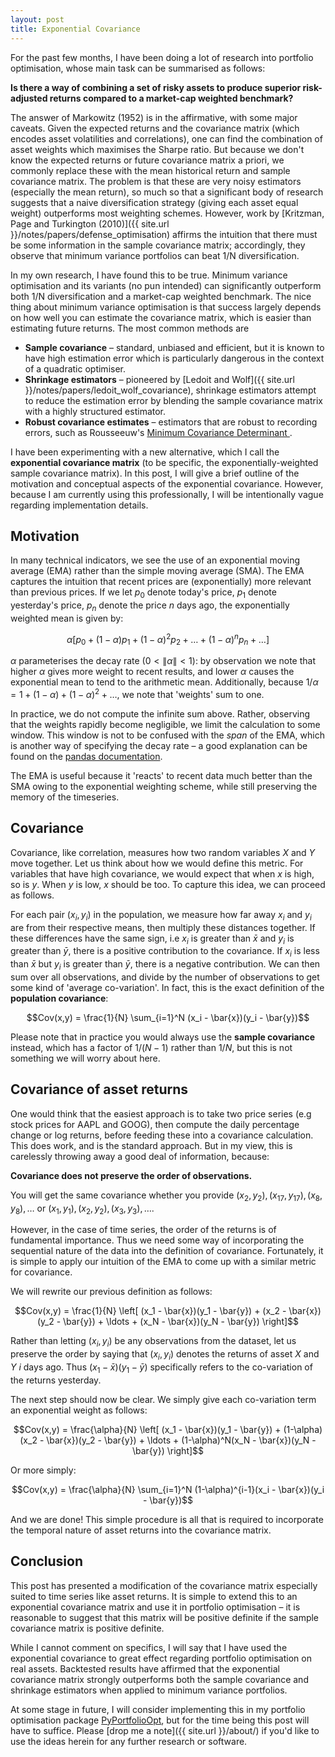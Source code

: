 ```yaml
---
layout: post
title: Exponential Covariance
---
```


For the past few months, I have been doing a lot of research into portfolio optimisation, whose main task can be summarised as follows:

**Is there a way of combining a set of risky assets to produce superior risk-adjusted returns compared to a market-cap weighted benchmark?**
 
The answer of Markowitz (1952) is in the affirmative, with some major caveats. Given the expected returns and the covariance matrix (which encodes asset volatilities and correlations), one can find the combination of asset weights which maximises the Sharpe ratio. But because we don't know the expected returns or future covariance matrix a priori, we commonly replace these with the mean historical return and sample covariance matrix. The problem is that these are very noisy estimators (especially the mean return), so much so that a significant body of research suggests that a naive diversification strategy (giving each asset equal weight) outperforms most weighting schemes. However, work by [Kritzman, Page and Turkington (2010)]({{ site.url }}/notes/papers/defense_optimisation) affirms the intuition that there must be some information in the sample covariance matrix; accordingly, they observe that minimum variance portfolios can beat 1/N diversification.

In my own research, I have found this to be true. Minimum variance optimisation and its variants (no pun intended) can significantly outperform both 1/N diversification and a market-cap weighted benchmark. The nice thing about minimum variance optimisation is that success largely depends on how well you can estimate the covariance matrix, which is easier than estimating future returns. The most common methods are

- **Sample covariance** – standard, unbiased and efficient, but it is known to have high estimation error which is particularly dangerous in the context of a quadratic optimiser.
- **Shrinkage estimators** – pioneered by [Ledoit and Wolf]({{ site.url }}/notes/papers/ledoit_wolf_covariance), shrinkage estimators attempt to reduce the estimation error by blending the sample covariance matrix with a highly structured estimator. 
- **Robust covariance estimates** – estimators that are robust to recording errors, such as Rousseeuw's [Minimum Covariance Determinant ](http://scikit-learn.org/stable/modules/covariance.html#minimum-covariance-determinant).


I have been experimenting with a new alternative, which I call the **exponential covariance matrix** (to be specific, the exponentially-weighted sample covariance matrix). In this post, I will give a brief outline of the motivation and conceptual aspects of the exponential covariance. However, because I am currently using this professionally, I will be intentionally vague regarding implementation details.

## Motivation

In many technical indicators, we see the use of an exponential moving average (EMA) rather than the simple moving average (SMA). The EMA captures the intuition that recent prices are (exponentially) more relevant than previous prices. If we let $p_0$ denote today's price, $p_1$ denote yesterday's price, $p_n$ denote the price *n* days ago, the exponentially weighted mean is given by:

$$\alpha \left[ p_0 + (1-\alpha) p_1 + (1-\alpha)^2 p_2 + \ldots + (1-\alpha)^n p_n + \ldots\right]$$

$\alpha$ parameterises the decay rate ($0 < \|\alpha\| < 1$): by observation we note that higher $\alpha$ gives more weight to recent results, and lower $\alpha$ causes the exponential mean to tend to the arithmetic mean. Additionally, because $1/\alpha = 1 + (1-\alpha) + (1-\alpha)^2 + \ldots$, we note that 'weights' sum to one. 

In practice, we do not compute the infinite sum above. Rather, observing that the weights rapidly become negligible, we limit the calculation to some window. This window is not to be confused with the *span* of the EMA, which is another way of specifying the decay rate – a good explanation can be found on the [pandas documentation](https://pandas.pydata.org/pandas-docs/stable/generated/pandas.DataFrame.ewm.html).

The EMA is useful because it 'reacts' to recent data much better than the SMA owing to the exponential weighting scheme, while still preserving the memory of the timeseries. 

## Covariance

Covariance, like correlation, measures how two random variables *X* and *Y* move together. Let us think about how we would define this metric. For variables that have high covariance, we would expect that when $x$ is high, so is $y$. When $y$ is low, $x$ should be too. To capture this idea, we can proceed as follows.

For each pair $(x_i, y_i)$ in the population, we measure how far away $x_i$ and $y_i$ are from their respective means, then multiply these distances together. If these differences have the same sign, i.e $x_i$ is greater than $\bar{x}$ and $y_i$ is greater than $\bar{y}$, there is a positive contribution to the covariance. If $x_i$ is less than $\bar{x}$ but $y_i$ is greater than $\bar{y}$, there is a negative contribution. We can then sum over all observations, and divide by the number of observations to get some kind of 'average co-variation'. In fact, this is the exact definition of the **population covariance**:

$$Cov(x,y) = \frac{1}{N} \sum_{i=1}^N (x_i - \bar{x})(y_i - \bar{y})$$

Please note that in practice you would always use the **sample covariance** instead, which has a factor of $1/(N-1)$ rather than $1/N$, but this is not something we will worry about here.


## Covariance of asset returns

One would think that the easiest approach is to take two price series (e.g stock prices for AAPL and GOOG), then compute the daily percentage change or log returns, before feeding these into a covariance calculation. This does work, and is the standard approach. But in my view, this is carelessly throwing away a good deal of information, because:

**Covariance does not preserve the order of observations.**

You will get the same covariance whether you provide $(x_2, y_2), (x_{17}, y_{17}), (x_8, y_8), \ldots$ or $(x_1, y_1), (x_2, y_2), (x_3, y_3), \ldots$. 

However, in the case of time series, the order of the returns is of fundamental importance. Thus we need some way of incorporating the sequential nature of the data into the definition of covariance. Fortunately, it is simple to apply our intuition of the EMA to come up with a similar metric for covariance.

We will rewrite our previous definition as follows: 

$$Cov(x,y) = \frac{1}{N} \left[ (x_1 - \bar{x})(y_1 - \bar{y}) +  (x_2 - \bar{x})(y_2 - \bar{y}) + \ldots +  (x_N - \bar{x})(y_N - \bar{y}) \right]$$

Rather than letting $(x_i, y_i)$ be any observations from the dataset, let us preserve the order by saying that $(x_i, y_i)$ denotes the returns of asset *X* and *Y* $i$ days ago. Thus $(x_1 - \bar{x})(y_1 - \bar{y})$ specifically refers to the co-variation of the returns yesterday.

The next step should now be clear. We simply give each co-variation term an exponential weight as follows:

$$Cov(x,y) = \frac{\alpha}{N} \left[ (x_1 - \bar{x})(y_1 - \bar{y}) +  (1-\alpha)(x_2 - \bar{x})(y_2 - \bar{y}) + \ldots +  (1-\alpha)^N(x_N - \bar{x})(y_N - \bar{y}) \right]$$

Or more simply:

$$Cov(x,y) = \frac{\alpha}{N} \sum_{i=1}^N (1-\alpha)^{i-1}(x_i - \bar{x})(y_i - \bar{y})$$

And we are done! This simple procedure is all that is required to incorporate the temporal nature of asset returns into the covariance matrix.

## Conclusion

This post has presented a modification of the covariance matrix especially suited to time series like asset returns. It is simple to extend this to an exponential covariance matrix and use it in portfolio optimisation – it is reasonable to suggest that this matrix will be positive definite if the sample covariance matrix is positive definite. 

While I cannot comment on specifics, I will say that I have used the exponential covariance to great effect regarding portfolio optimisation on real assets. Backtested results have affirmed that the exponential covariance matrix strongly outperforms both the sample covariance and shrinkage estimators when applied to minimum variance portfolios.

At some stage in future, I will consider implementing this in my portfolio optimisation package [PyPortfolioOpt](https://github.com/robertmartin8/PyPortfolioOpt), but for the time being this post will have to suffice. Please [drop me a note]({{ site.url }}/about/) if you'd like to use the ideas herein for any further research or software.

